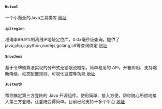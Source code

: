 #### `Hutool`

一个小而全的Java工具类库 [地址](https://github.com/dromara/hutool)

#### `ip2region`

准确率99.9%的离线IP地址定位库，0.0x毫秒级查询。提供了java,php,c,python,nodejs,golang,c#等查询绑定 [地址](https://github.com/lionsoul2014/ip2region)

#### `SnowJena`

基于令牌桶算法实现的分布式无锁限流框架。简单易用的 API，开箱即用、支持熔断降级、动态配置规则、可视化监控等功能 [地址](https://github.com/onblog/SnowJena)

#### `JustAuth`

帮你搞定第三方登陆的 Java 开源组件。使用简单、接入方便，帮你随心所欲地接入第三方登陆，让登陆变得简单。目前已经支持十多个平台 [地址](https://github.com/justauth/JustAuth)
